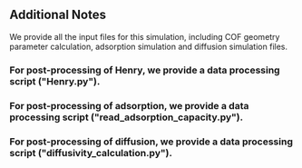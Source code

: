 ## Additional Notes
We provide all the input files for this simulation, 
including COF geometry parameter calculation, 
adsorption simulation and diffusion simulation files. 
### For post-processing of Henry, we provide a data processing script ("Henry.py").
### For post-processing of adsorption, we provide a data processing script ("read_adsorption_capacity.py").
### For post-processing of diffusion, we provide a data processing script ("diffusivity_calculation.py").
